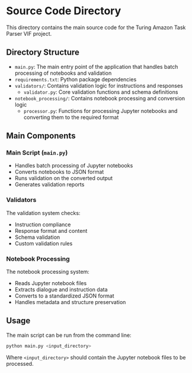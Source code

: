 # Source Code Directory

This directory contains the main source code for the Turing Amazon Task Parser VIF project.

## Directory Structure

- `main.py`: The main entry point of the application that handles batch processing of notebooks and validation
- `requirements.txt`: Python package dependencies
- `validators/`: Contains validation logic for instructions and responses
  - `validator.py`: Core validation functions and schema definitions
- `notebook_processing/`: Contains notebook processing and conversion logic
  - `processor.py`: Functions for processing Jupyter notebooks and converting them to the required format

## Main Components

### Main Script (`main.py`)

- Handles batch processing of Jupyter notebooks
- Converts notebooks to JSON format
- Runs validation on the converted output
- Generates validation reports

### Validators

The validation system checks:

- Instruction compliance
- Response format and content
- Schema validation
- Custom validation rules

### Notebook Processing

The notebook processing system:

- Reads Jupyter notebook files
- Extracts dialogue and instruction data
- Converts to a standardized JSON format
- Handles metadata and structure preservation

## Usage

The main script can be run from the command line:

```bash
python main.py <input_directory>
```

Where `<input_directory>` should contain the Jupyter notebook files to be processed.
